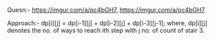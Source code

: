 Quesn:- https://imgur.com/a/pc4bGH7, https://imgur.com/a/pc4bGH7

Approach:- 
            dp[i][j] = dp[i-1][j] + dp[i-2][j] + dp[i-3][j-1];
            where, dp[i][j] denotes the no. of ways to reach ith step with j no. of count of stair 3.
